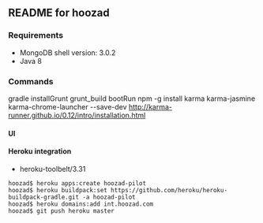 ## README for hoozad

### Requirements
* MongoDB shell version: 3.0.2
* Java 8


### Commands

gradle installGrunt grunt_build bootRun
npm -g install karma karma-jasmine karma-chrome-launcher --save-dev
http://karma-runner.github.io/0.12/intro/installation.html

#### UI

#### Heroku integration

* heroku-toolbelt/3.31

```shell
hoozad$ heroku apps:create hoozad-pilot
hoozad$ heroku buildpack:set https://github.com/heroku/heroku-buildpack-gradle.git -a hoozad-pilot
hoozad$ heroku domains:add int.hoozad.com
hoozad$ git push heroku master  
```
